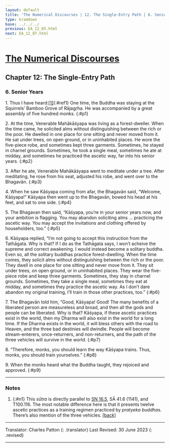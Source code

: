 ```yaml
---
layout: default
title: 'The Numerical Discourses | 12. The Single-Entry Path | 6. Senior Years'
type: kramdown
base: ../../../
previous: EA_12_05.html
next: EA_12_07.html
---
```


# [The Numerical Discourses](../index.html)
## Chapter 12: The Single-Entry Path
### 6. Senior Years

1\. Thus I have heard:[\[1\]](#n1){:#ref1} One time, the Buddha was staying at the Squirrels’ Bamboo Grove of Rājagṛha. He was accompanied by a great assembly of five hundred monks.
{:#p1}

2\. At the time, Venerable Mahākāśyapa was living as a forest-dweller. When the time came, he solicited alms without distinguishing between the rich or the poor. He dwelled in one place for one sitting and never moved from it. He sat under trees, on open ground, or in uninhabited places. He wore the five-piece robe, and sometimes kept three garments. Sometimes, he stayed in charnel grounds. Sometimes, he took a single meal, sometimes he ate at midday, and sometimes he practiced the ascetic way, far into his senior years.
{:#p2}

3\. After he ate, Venerable Mahākāśyapa went to meditate under a tree. After meditating, he rose from his seat, adjusted his robe, and went over to the Bhagavān.
{:#p3}

4\. When he saw Kāśyapa coming from afar, the Bhagavān said, “Welcome, Kāśyapa!” Kāśyapa then went up to the Bhagavān, bowed his head at his feet, and sat to one side.
{:#p4}

5\. The Bhagavan then said, “Kāśyapa, you’re in your senior years now, and your ambition is flagging. You may abandon soliciting alms … practicing the ascetic way. You may accept the invitations and clothing offered by householders, too.”
{:#p5}

6\. Kāśyapa replied, “I’m not going to accept this instruction from the Tathāgata. Why is that? If I do as the Tathāgata says, I won’t acheive the supreme and correct awakening. I would instead become a solitary buddha. Even so, all the solitary buddhas practice forest-dwelling. When the time comes, they solicit alms without distinguishing between the rich or the poor. They dwell in one place for one sitting and never move from it. They sit under trees, on open ground, or in uninhabited places. They wear the five-piece robe and keep three garments. Sometimes, they stay in charnel grounds.  Sometimes, they take a single meal, sometimes they eat at midday, and sometimes they practice the ascetic way. As I don’t dare abandon my original training, I’ll train in those other practices, too.”
{:#p6}

7\. The Bhagavān told him, “Good, Kāśyapa! Good! The many benefits of a liberated person are measureless and broad, and then all the gods and people can be liberated. Why is that? Kāśyapa, if these ascetic practices exist in the world, then my Dharma will also exist in the world for a long time. If the Dharma exists in the world, it will bless others with the road to Heaven, and the three bad destinies will dwindle. People will become stream-enterers, once-returners, and non-returners, and the path of the three vehicles will survive in the world.
{:#p7}

8\. “Therefore, monks, you should learn the way Kāśyapa trains. Thus, monks, you should train yourselves.”
{:#p8}

9\. When the monks heard what the Buddha taught, they rejoiced and approved.
{:#p9}

---

### Notes

1. {:#n1} This <em>sūtra</em> is directly parallel to <a href="https://suttacentral.net/sn16.5" target="_blank">SN 16.5</a>, SĀ 41.6 (1141), and T100.116. The most notable difference here is that it presents twelve ascetic practices as a training regimen practiced by <em>pratyeka buddha</em>s. There’s also mention of the three vehicles. [\[back\]](#ref1)

---

Translator: Charles Patton
{: .translator}
Last Revised: 30 June 2023
{: .revised}

---
